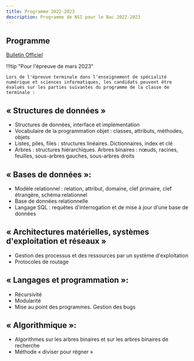 ```yaml
---
title: Programme 2022-2023
description: Programme de NSI pour le Bac 2022-2023
---
```


## Programme

[Bulletin Officiel](https://www.education.gouv.fr/bo/22/Hebdo36/MENE2227884N.htm#:~:text=%2D%20équation%20différentielle%20y%27%C2%A0%3D%C2%A0ay%2C%20où%20a%20est%20un%20nombre%20réel%C2%A0%3B%20allure%20des%20courbes.%20Équation%20différentielle%20y%27%C2%A0%3D%C2%A0ay%C2%A0%2B%C2%A0b)

!!!tip "Pour l'épreuve de mars 2023"

    Lors de l'épreuve terminale dans l'enseignement de spécialité numérique et sciences informatiques, les candidats peuvent être évalués sur les parties suivantes du programme de la classe de terminale :

## « Structures de données »

- Structures de données, interface et implémentation
- Vocabulaire de la programmation objet : classes, attributs, méthodes, objets
- Listes, piles, files : structures linéaires. Dictionnaires, index et clé
- Arbres : structures hiérarchiques. Arbres binaires : nœuds, racines, feuilles, sous-arbres gauches, sous-arbres droits

## « Bases de données »:

- Modèle relationnel : relation, attribut, domaine, clef primaire, clef étrangère, schéma relationnel
- Base de données relationnelle
- Langage SQL : requêtes d'interrogation et de mise à jour d'une base de données

## « Architectures matérielles, systèmes d'exploitation et réseaux »

- Gestion des processus et des ressources par un système d'exploitation
- Protocoles de routage

## « Langages et programmation »:

- Récursivité
- Modularité
- Mise au point des programmes. Gestion des bugs

## « Algorithmique »:

- Algorithmes sur les arbres binaires et sur les arbres binaires de recherche
- Méthode « diviser pour régner »
